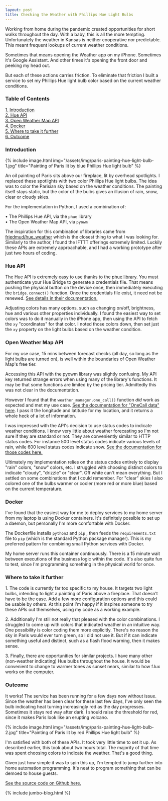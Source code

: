 ```yaml
---
layout: post
title: Checking the Weather with Phillips Hue Light Bulbs
---
```


Working from home during the pandemic created opportunities for short walks throughout the day. With a baby, this is all the more tempting. Unfortunately the weather in Kansas is neither cooperative nor predictable. This meant frequent lookups of current weather conditions.

Sometimes that means opening the Weather app on my iPhone. Sometimes it's Google Assistant. And other times it's opening the front door and peeking my head out.

But each of these actions carries friction. To eliminate that friction I built a service to set my Phillips Hue light bulb color based on the current weather conditions.

### Table of Contents

[1. Introduction](#introduction) <br />
[2. Hue API](#hue-api) <br />
[3. Open Weather Map API](#open-weather-map-api) <br />
[4. Docker](#docker) <br />
[5. Where to take it further](#where-to-take-it-further) <br />
[6. Outcome](#outcome) <br />

### Introduction

<aside>{% include image.html img="/assets/img/paris-painting-hue-light-bulb-1.jpg" title="Painting of Paris lit by blue Phillips Hue light bulb" %}</aside>

An oil painting of Paris sits above our fireplace, lit by overhead spotlights. I replaced these spotlights with two color Phillips Hue light bulbs. The idea was to color the Parisian sky based on the weather conditions. The painting itself stays static, but the color of the bulbs gives an illusion of rain, snow, clear or cloudy skies.

For the implementation in Python, I used a combination of:

• The Phillips Hue API, via the `phue` library <br />
• The Open Weather Map API, via `pyowm` 

The inspiration for this combination of libraries came from [friedmud/hue_weather](https://github.com/friedmud/hue_weather) which is the closest thing to what I was looking for. Similarly to the author, I found the IFTTT offerings extremely limited. Luckily these APIs are extremely approachable, and I had a working prototype after just two hours of coding.

### Hue API

The Hue API is extremely easy to use thanks to the [phue library](https://github.com/studioimaginaire/phue). You must authenticate your Hue Bridge to generate a credentials file. That means pushing the physical button on the device once, then immediately executing the `bridge.connect()` function. Once the credentials file exist, it need not be renewed. [See details in their documentation.](https://github.com/studioimaginaire/phue#examples)

Adjusting colors has many options, such as changing on/off, brightness, hue and various other properties individually. I found the easiest way to set colors was to do it manually in the iPhone app, then using the API to fetch the `xy` "coordinates" for that color. I noted those colors down, then set just the `xy` property on the light bulbs based on the weather condition.

### Open Weather Map API

For my use case, 15 mins between forecast checks (all day, so long as the light bulbs are turned on), is well within the boundaries of Open Weather Map's free tier.

Accessing this API with the pyowm library was slightly confusing. My API key returned strange errors when using many of the library's functions. It may be that some functions are limited by the pricing tier. Admittedly this was not clear in the documentation.

However I found that the `weather_manager.one_call()` function *did* work as expected and  met my use case. [See the documentation for "OneCall data" here](https://pyowm.readthedocs.io/en/latest/v3/code-recipes.html#onecall). I pass it the longitude and latitude for my location, and it returns a whole heck of a lot of information.

I was impressed with the API's decision to use status codes to indicate weather conditions. I know very little about weather forecasting so I'm not sure if they are standard or not. They are conveniently similar to HTTP status codes. For instance 500 level status codes indicate various levels of rain, while 600 level status codes indicate snow. [See the documentation for those codes here.](https://openweathermap.org/weather-conditions)

Ultimately my implementation relies on the status codes entirely to display "rain" colors, "snow" colors, etc. I struggled with choosing distinct colors to indicate "cloudy", "drizzle" or "clear". Off white can't mean everything. But I settled on some combinations that I could remember. For "clear" skies I also colored one of the bulbs warmer or cooler (more red or more blue) based on the current temperature.

### Docker

I've found that the easiest way for me to deploy services to my home server from my laptop is using Docker containers. It's definitely possible to set up a daemon, but personally I'm more comfortable with Docker.

The Dockerfile installs `python3` and `pip` , then feeds the `requirements.txt` file to `pip` (which is the standard Python package manager). This is my preferred pattern for combining small Python services with Docker.

My home server runs this container continuously. There is a 15 minute wait between executions of the business logic within the code. It's also quite fun to test, since I'm programming something in the physical world for once.

### Where to take it further

<span>1. </span> The code is currently far too specific to my house. It targets two light bulbs, intending to light a painting of Paris above a fireplace. That doesn't have to be the case. Add a few more configuration options and this could be usable by others. At this point I'm happy if it inspires someone to try these APIs out themselves, using my code as a working example.

<span>2. </span> Additionally I'm still not really that pleased with the color combinations. I struggled to come up with colors that indicated weather in an intuitive way. One possibility is color coding them more explicitly. There's no reason the sky in Paris would ever turn green, so I did not use it. But if it can indicate something useful and distinct, such as a flash flood warning, then it makes sense.

<span>3. </span> Finally, there are opportunities for similar projects. I have many other (non-weather indicating) Hue bulbs throughout the house. It would be convenient to change to warmer tones as sunset nears, similar to how f.lux works on the computer.

### Outcome

It works! The service has been running for a few days now without issue. Since the weather has been clear for these last few days, I've only seen the bulb indicating heat turning increasingly red as the day progresses. Sometimes it stays red way after dark. I should raise the threshold for red, since it makes Paris look like an erupting volcano.

<aside>{% include image.html img="/assets/img/paris-painting-hue-light-bulb-2.jpg" title="Painting of Paris lit by red Phillips Hue light bulb" %}</aside>

I'm satisfied with both of these APIs. It took very little time to set it up. As described earlier, this took about two hours total. The majority of that time was spent choosing colors to indicate the weather. That's a good thing.

Given just how simple it was to spin this up, I'm tempted to jump further into home automation programming. It's neat to program something that can be demoed to house guests.

[See the source code on Github here.](https://github.com/Dejital/hueweather)

{% include jumbo-blog.html %}
